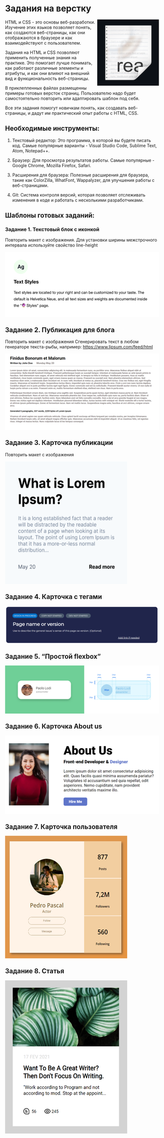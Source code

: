 # Задания на верстку

<img src="icon.png" align="right" />

HTML и CSS - это основы веб-разработки. Изучение этих языков позволяет понять, как создаются веб-страницы, как они отображаются в браузере и как взаимодействуют с пользователем.

Задания на HTML и CSS позволяют применить полученные знания на практике. Это помогает лучше понимать, как работают различные элементы и атрибуты, и как они влияют на внешний вид и функциональность веб-страницы.

В приклепленных файлах размещенны примеры готовых версток страниц. Пользователю надо будет самостоятельно повторить или адаптировать шаблон под себя.

Все эти задания помогут новичкам понять, как создавать веб-страницы, и дадут им практический опыт работы с HTML, CSS.

## Необходимые инструменты:

1. Текстовый редактор: Это программа, в которой вы будете писать код. Самые популярные варианты - Visual Studio Code, Sublime Text, Atom, Notepad++.

2. Браузер: Для просмотра результатов работы. Самые популярные - Google Chrome, Mozilla Firefox, Safari.

3. Расширения для браузера: Полезные расширения для браузера, такие как ColorZilla, WhatFont, Wappalyzer, для улучшения работы с веб-страницами.

4. Git: Система контроля версий, которая позволяет отслеживать изменения в коде и работать с несколькими разработчиками.

## Шаблоны готовых заданий:

### Задание 1. Текстовый блок с иконкой

Повторить макет с изображения. Для установки ширины межстрочного интервала используйте свойство line-height

<img src="task1.png" align="center" />

## Задание 2. Публикация для блога

Повторить макет с изображения
Сгенерировать текст в любом генераторе текста-рыбы, например: https://www.lipsum.com/feed/html

<img src="task2.png" align="center" />

## Задание 3. Карточка публикации

Повторить макет с изображения

<img src="task3.png" style="width:400px;height:400px;" align="center" />

## Задание 4. Карточка c тегами

<img src="task4.png" align="center" />

## Задание 5. “Простой flexbox”

<img src="task5.png" align="center" />

## Задание 6. Карточка About us

<img src="task6.png" align="center" />

## Задание 7. Карточка пользователя

<img src="task7.png" align="center" style="width:400px;height:400px;" />

## Задание 8. Статья

<img src="task8.png" align="center" style="width:400px;height:500px;" />
